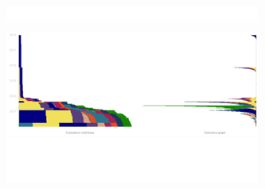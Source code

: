 ## <img src="https://raw.githubusercontent.com/romdotdog/readme-scroller/main/scroller.svg" />

<img src="https://raw.githubusercontent.com/romdotdog/readme/main/generated/lines.svg" />
<img src="https://raw.githubusercontent.com/romdotdog/readme/main/generated/langs.svg" />
